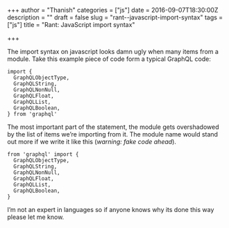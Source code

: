 +++
author = "Thanish"
categories = ["js"]
date = 2016-09-07T18:30:00Z
description = ""
draft = false
slug = "rant--javascript-import-syntax"
tags = ["js"]
title = "Rant: JavaScript import syntax"

+++


The import syntax on javascript looks damn ugly when many items from a module. Take this example piece of code form a typical GraphQL code:

```
import {
  GraphQLObjectType,
  GraphQLString,
  GraphQLNonNull,
  GraphQLFloat,
  GraphQLList,
  GraphQLBoolean,
} from 'graphql'
```

The most important part of the statement, the module gets overshadowed by the list of items we’re importing from it. The module name would stand out more if we write it like this (_warning: fake code ahead_).

```
from 'graphql' import {
  GraphQLObjectType,
  GraphQLString,
  GraphQLNonNull,
  GraphQLFloat,
  GraphQLList,
  GraphQLBoolean,
}
```

I’m not an expert in languages so if anyone knows why its done this way please let me know.

